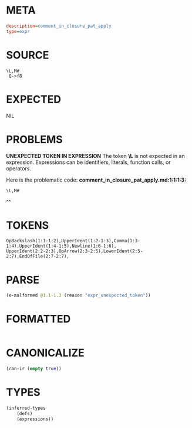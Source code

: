 # META
~~~ini
description=comment_in_closure_pat_apply
type=expr
~~~
# SOURCE
~~~roc
\L,M#
 Q->f8
~~~
# EXPECTED
NIL
# PROBLEMS
**UNEXPECTED TOKEN IN EXPRESSION**
The token **\L** is not expected in an expression.
Expressions can be identifiers, literals, function calls, or operators.

Here is the problematic code:
**comment_in_closure_pat_apply.md:1:1:1:3:**
```roc
\L,M#
```
^^


# TOKENS
~~~zig
OpBackslash(1:1-1:2),UpperIdent(1:2-1:3),Comma(1:3-1:4),UpperIdent(1:4-1:5),Newline(1:6-1:6),
UpperIdent(2:2-2:3),OpArrow(2:3-2:5),LowerIdent(2:5-2:7),EndOfFile(2:7-2:7),
~~~
# PARSE
~~~clojure
(e-malformed @1.1-1.3 (reason "expr_unexpected_token"))
~~~
# FORMATTED
~~~roc

~~~
# CANONICALIZE
~~~clojure
(can-ir (empty true))
~~~
# TYPES
~~~clojure
(inferred-types
	(defs)
	(expressions))
~~~
